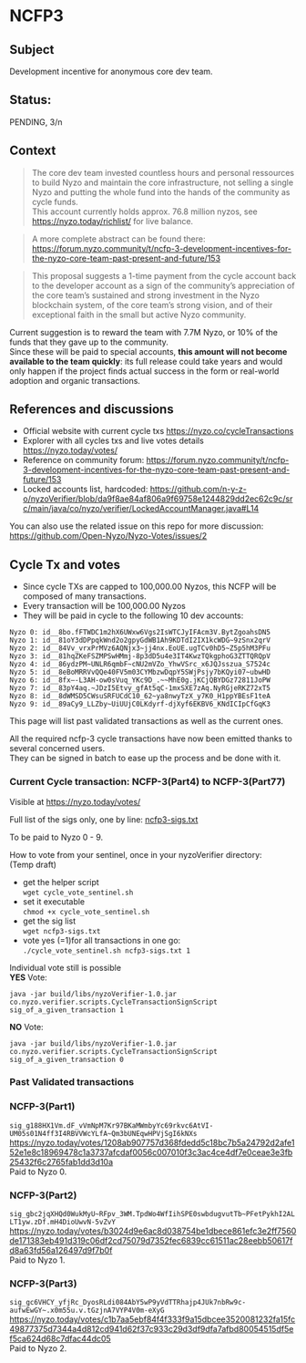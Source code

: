 # NCFP3

## Subject

Development incentive for anonymous core dev team.

## Status:

PENDING, 3/n

## Context

> The core dev team invested countless hours and personal ressources to build Nyzo and maintain the core infrastructure, not selling a single Nyzo and putting the whole fund into the hands of the community as cycle funds.  
> This account currently holds approx. 76.8 million nyzos, see https://nyzo.today/richlist/ for live balance.

> A more complete abstract can be found there: https://forum.nyzo.community/t/ncfp-3-development-incentives-for-the-nyzo-core-team-past-present-and-future/153
 
> This proposal suggests a 1-time payment from the cycle account back to the developer account as a sign of the community’s appreciation of the core team’s sustained and strong investment in the Nyzo blockchain system, of the core team’s strong vision, and of their exceptional faith in the small but active Nyzo community.

Current suggestion is to reward the team with 7.7M Nyzo, or 10% of the funds that they gave up to the community.  
Since these will be paid to special accounts, **this amount will not become available to the team quickly**: its full release could take years and would only happen if the project finds actual success in the form or real-world adoption and organic transactions.


## References and discussions

- Official website with current cycle txs https://nyzo.co/cycleTransactions
- Explorer with all cycles txs and live votes details https://nyzo.today/votes/
- Reference on community forum: https://forum.nyzo.community/t/ncfp-3-development-incentives-for-the-nyzo-core-team-past-present-and-future/153
- Locked accounts list, hardcoded: https://github.com/n-y-z-o/nyzoVerifier/blob/da9f8ae84af806a9f69758e1244829dd2ec62c9c/src/main/java/co/nyzo/verifier/LockedAccountManager.java#L14

You can also use the related issue on this repo for more discussion: https://github.com/Open-Nyzo/Nyzo-Votes/issues/2

## Cycle Tx and votes


- Since cycle TXs are capped to 100,000.00 Nyzos, this NCFP will be composed of many transactions.  
- Every transaction will be 100,000.00 Nyzos
- They will be paid in cycle to the following 10 dev accounts:

```
Nyzo 0: id__8bo.fFTWDC1m2hX6UWxw6Vgs2IsWTCJyIFAcm3V.BytZgoahsDN5
Nyzo 1: id__81oY3dDPpqkWnd2o2gpyGdWB1Ah9KDTdI2IX1kcWDG~9zSnx2qrV
Nyzo 2: id__84Vv_vrxPrMVz6AQNjx3~jj4nx.EoUE.ugTCv0hD5~Z5p5hM3PFu
Nyzo 3: id__81hqZKeFSZMPSwHMmj-8p3dD5u4e3IT4KwzTQkgphoG3ZTTQRQpV
Nyzo 4: id__86ydzPM~UNLR6qmbF~cNU2mVZo_YhwVSrc_x6JQJsszua_S7524c
Nyzo 5: id__8eBoMRRVvQQe40FV5m03CYMbzwDqpY5SWjPsjy7bKQyi07~ubwHD
Nyzo 6: id__8fx–-L3AH-ow0sVuq_YKc9D_.~~MhE0g.jKCjQBYDGz72811JoPW
Nyzo 7: id__83pY4aq.~JDzI5Etvy_gfAt5qC-1mxSXE7zAq.NyRGjeRKZ72xT5
Nyzo 8: id__8dWMSD5CWsuSRFUCdC10_62~ya8nwyTzX_y7K0_H1ppYBEsF1teA
Nyzo 9: id__89aCy9_LLZby~UiUUjC0LKdyrf-djXyf6EKBV6_KNdICIpCfGqK3
```

This page will list past validated transactions as well as the current ones.

All the required ncfp-3 cycle transactions have now been emitted thanks to several concerned users.  
They can be signed in batch to ease up the process and be done with it.

### Current Cycle transaction: NCFP-3(Part4) to NCFP-3(Part77)

Visible at https://nyzo.today/votes/

Full list of the sigs only, one by line: [ncfp3-sigs.txt](ncfp3-sigs.txt)

To be paid to Nyzo 0 - 9.

How to vote from your sentinel, once in your nyzoVerifier directory:  
(Temp draft)

- get the helper script  
`wget cycle_vote_sentinel.sh`
- set it executable  
`chmod +x cycle_vote_sentinel.sh`
- get the sig list  
`wget ncfp3-sigs.txt`
- vote yes (=1)for all transactions in one go:  
`./cycle_vote_sentinel.sh ncfp3-sigs.txt 1`

Individual vote still is possible  
**YES** Vote:
```
java -jar build/libs/nyzoVerifier-1.0.jar co.nyzo.verifier.scripts.CycleTransactionSignScript sig_of_a_given_transaction 1
```

**NO** Vote:
```
java -jar build/libs/nyzoVerifier-1.0.jar co.nyzo.verifier.scripts.CycleTransactionSignScript sig_of_a_given_transaction 0
```

### Past Validated transactions

### NCFP-3(Part1)
`sig_g188HX1Vm.dF_vVmNpM7Kr97BKaMWmbyYc69rkvc6AtVI-UM05s01N4ff3I4RBVVWcYLfA~Qm3bUNEqwHPVjSgI6kNXs`  
https://nyzo.today/votes/1208ab907757d368fdedd5c18bc7b5a24792d2afe152e1e8c18969478c1a3737afcdaf0056c007010f3c3ac4ce4df7e0ceae3e3fb25432f6c2765fab1dd3d10a  
Paid to Nyzo 0.

### NCFP-3(Part2)
`sig_gbc2jqXHQd0WukMyU~RFpv_3WM.TpdWo4WfIihSPE0swbdugvutTb~PFetPykhI2ALLT1yw.zDf.mH4DioUwvN-5vZvY`  
https://nyzo.today/votes/b3024d9e6ac8d038754be1dbece861efc3e2ff7560de171383eb491d319c06df2cd75079d7352fec6839cc61511ac28eebb50617fd8a63fd56a126497d9f7b0f  
Paid to Nyzo 1.

### NCFP-3(Part3)
`sig_gc6VHCY_yfjRc_DyosRLdi084AbY5wP9yVdTTRhajp4JUk7nbRw9c-aufwEwGY~.x0m55u.v.tGzjnA7VYP4V0m-eXyG`  
https://nyzo.today/votes/c1b7aa5ebf84f4f333f9a15dbcee3520081232fa15fc49877375d7344a4d812cd941d62f37c933c29d3df9dfa7afbd80054515df5ef5ca624d68c7dfac44dc05  
Paid to Nyzo 2.

